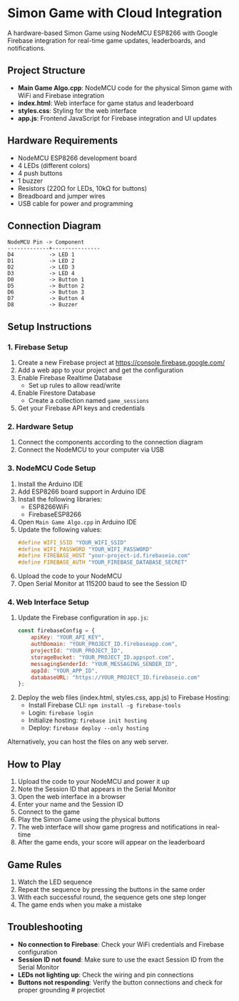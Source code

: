 # Simon Game with Cloud Integration

A hardware-based Simon Game using NodeMCU ESP8266 with Google Firebase integration for real-time game updates, leaderboards, and notifications.

## Project Structure

- **Main Game Algo.cpp**: NodeMCU code for the physical Simon game with WiFi and Firebase integration
- **index.html**: Web interface for game status and leaderboard
- **styles.css**: Styling for the web interface
- **app.js**: Frontend JavaScript for Firebase integration and UI updates

## Hardware Requirements

- NodeMCU ESP8266 development board
- 4 LEDs (different colors)
- 4 push buttons
- 1 buzzer
- Resistors (220Ω for LEDs, 10kΩ for buttons)
- Breadboard and jumper wires
- USB cable for power and programming

## Connection Diagram

```
NodeMCU Pin -> Component
-------------+---------------
D4           -> LED 1
D1           -> LED 2
D2           -> LED 3
D3           -> LED 4
D0           -> Button 1
D5           -> Button 2
D6           -> Button 3
D7           -> Button 4
D8           -> Buzzer
```

## Setup Instructions

### 1. Firebase Setup

1. Create a new Firebase project at https://console.firebase.google.com/
2. Add a web app to your project and get the configuration
3. Enable Firebase Realtime Database
   - Set up rules to allow read/write
4. Enable Firestore Database
   - Create a collection named `game_sessions`
5. Get your Firebase API keys and credentials

### 2. Hardware Setup

1. Connect the components according to the connection diagram
2. Connect the NodeMCU to your computer via USB

### 3. NodeMCU Code Setup

1. Install the Arduino IDE
2. Add ESP8266 board support in Arduino IDE
3. Install the following libraries:
   - ESP8266WiFi
   - FirebaseESP8266
4. Open `Main Game Algo.cpp` in Arduino IDE
5. Update the following values:
   ```cpp
   #define WIFI_SSID "YOUR_WIFI_SSID"
   #define WIFI_PASSWORD "YOUR_WIFI_PASSWORD"
   #define FIREBASE_HOST "your-project-id.firebaseio.com"
   #define FIREBASE_AUTH "YOUR_FIREBASE_DATABASE_SECRET"
   ```
6. Upload the code to your NodeMCU
7. Open Serial Monitor at 115200 baud to see the Session ID

### 4. Web Interface Setup

1. Update the Firebase configuration in `app.js`:
   ```js
   const firebaseConfig = {
       apiKey: "YOUR_API_KEY",
       authDomain: "YOUR_PROJECT_ID.firebaseapp.com",
       projectId: "YOUR_PROJECT_ID",
       storageBucket: "YOUR_PROJECT_ID.appspot.com",
       messagingSenderId: "YOUR_MESSAGING_SENDER_ID",
       appId: "YOUR_APP_ID",
       databaseURL: "https://YOUR_PROJECT_ID.firebaseio.com"
   };
   ```
2. Deploy the web files (index.html, styles.css, app.js) to Firebase Hosting:
   - Install Firebase CLI: `npm install -g firebase-tools`
   - Login: `firebase login`
   - Initialize hosting: `firebase init hosting`
   - Deploy: `firebase deploy --only hosting`

Alternatively, you can host the files on any web server.

## How to Play

1. Upload the code to your NodeMCU and power it up
2. Note the Session ID that appears in the Serial Monitor
3. Open the web interface in a browser
4. Enter your name and the Session ID
5. Connect to the game
6. Play the Simon Game using the physical buttons
7. The web interface will show game progress and notifications in real-time
8. After the game ends, your score will appear on the leaderboard

## Game Rules

1. Watch the LED sequence
2. Repeat the sequence by pressing the buttons in the same order
3. With each successful round, the sequence gets one step longer
4. The game ends when you make a mistake

## Troubleshooting

- **No connection to Firebase**: Check your WiFi credentials and Firebase configuration
- **Session ID not found**: Make sure to use the exact Session ID from the Serial Monitor
- **LEDs not lighting up**: Check the wiring and pin connections
- **Buttons not responding**: Verify the button connections and check for proper grounding # projectiot
